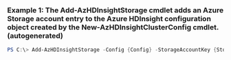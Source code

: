 ### Example 1: The Add-AzHDInsightStorage cmdlet adds an Azure Storage account entry to the Azure HDInsight configuration object created by the New-AzHDInsightClusterConfig cmdlet. (autogenerated)
```powershell
PS C:\> Add-AzHDInsightStorage -Config {Config} -StorageAccountKey {StorageAccountKey} -StorageAccountName {StorageAccountName}
```

